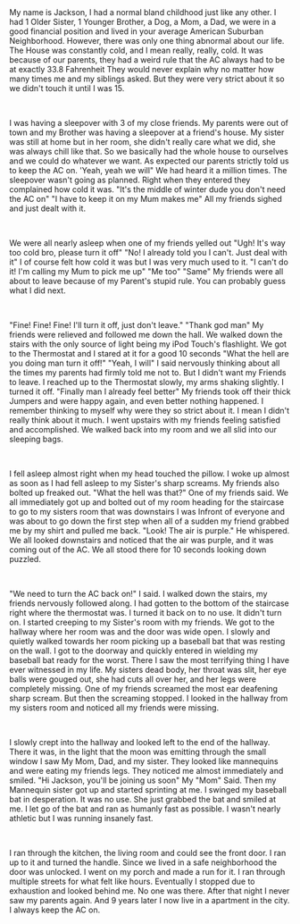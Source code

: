 &#x200B;

My name is Jackson, I had a normal bland childhood just like any other. I had 1 Older Sister, 1 Younger Brother, a Dog, a Mom, a Dad, we were in a good financial position and lived in your average American Suburban Neighborhood. However, there was only one thing abnormal about our life. The House was constantly cold, and I mean really, really, cold. It was because of our parents, they had a weird rule that the AC always had to be at exactly 33.8 Fahrenheit They would never explain why no matter how many times me and my siblings asked. But they were very strict about it so we didn't touch it until I was 15. 

&#x200B;

I was having a sleepover with 3 of my close friends. My parents were out of town and my Brother was having a sleepover at a friend's house. My sister was still at home but in her room, she didn't really care what we did, she was always chill like that. So we basically had the whole house to ourselves and we could do whatever we want. As expected our parents strictly told us to keep the AC on. 'Yeah, yeah we will" We had heard it a million times. The sleepover wasn't going as planned. Right when they entered they complained how cold it was. "It's the middle of winter dude you don't need the AC on" "I have to keep it on my Mum makes me" All my friends sighed and just dealt with it.

&#x200B;

 We were all nearly asleep when one of my friends yelled out "Ugh! It's way too cold bro, please turn it off" "No! I already told you I can't. Just deal with it" I of course felt how cold it was but I was very much used to it. "I can't do it! I'm calling my Mum to pick me up" "Me too" "Same" My friends were all about to leave because of my Parent's stupid rule. You can probably guess what I did next.

&#x200B;

 "Fine! Fine! Fine! I'll turn it off, just don't leave." "Thank god man" My friends were relieved and followed me down the hall. We walked down the stairs with the only source of light being my iPod Touch's flashlight. We got to the Thermostat and I stared at it for a good 10 seconds "What the hell are you doing man turn it off!" "Yeah, I will" I said nervously thinking about all the times my parents had firmly told me not to. But I didn't want my Friends to leave. I reached up to the Thermostat slowly, my arms shaking slightly. I turned it off. "Finally man I already feel better" My friends took off their thick Jumpers and were happy again, and even better nothing happened. I remember thinking to myself why were they so strict about it. I mean I didn't really think about it much. I went upstairs with my friends feeling satisfied and accomplished. We walked back into my room and we all slid into our sleeping bags.

&#x200B;

 I fell asleep almost right when my head touched the pillow. I woke up almost as soon as I had fell asleep to my Sister's sharp screams. My friends also bolted up freaked out. "What the hell was that?" One of my friends said. We all immediately got up and bolted out of my room heading for the staircase to go to my sisters room that was downstairs I was Infront of everyone and was about to go down the first step when all of a sudden my friend grabbed me by my shirt and pulled me back. "Look! The air is purple." He whispered. We all looked downstairs and noticed that the air was purple, and it was coming out of the AC. We all stood there for 10 seconds looking down puzzled. 

&#x200B;

"We need to turn the AC back on!" I said. I walked down the stairs, my friends nervously followed along. I had gotten to the bottom of the staircase right where the thermostat was. I turned it back on to no use. It didn't turn on. I started creeping to my Sister's room with my friends. We got to the hallway where her room was and the door was wide open. I slowly and quietly walked towards her room picking up a baseball bat that was resting on the wall. I got to the doorway and quickly entered in wielding my baseball bat ready for the worst. There I saw the most terrifying thing I have ever witnessed in my life. My sisters dead body, her throat was slit, her eye balls were gouged out, she had cuts all over her, and her legs were completely missing. One of my friends screamed the most ear deafening sharp scream. But then the screaming stopped. I looked in the hallway from my sisters room and noticed all my friends were missing.

&#x200B;

 I slowly crept into the hallway and looked left to the end of the hallway. There it was, in the light that the moon was emitting through the small window I saw My Mom, Dad, and my sister. They looked like mannequins and were eating my friends legs. They noticed me almost immediately and smiled. "Hi Jackson, you'll be joining us soon" My "Mom" Said. Then my Mannequin sister got up and started sprinting at me. I swinged my baseball bat in desperation. It was no use. She just grabbed the bat and smiled at me. I let go of the bat and ran as humanly fast as possible. I wasn't nearly athletic but I was running insanely fast.

&#x200B;

 I ran through the kitchen, the living room and could see the front door. I ran up to it and turned the handle. Since we lived in a safe neighborhood the door was unlocked. I went on my porch and made a run for it. I ran through multiple streets for what felt like hours. Eventually I stopped due to exhaustion and looked behind me. No one was there. After that night I never saw my parents again. And 9 years later I now live in a apartment in the city. I always keep the AC on.